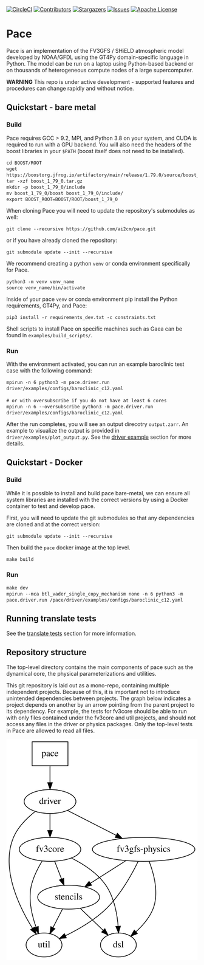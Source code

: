 [![CircleCI][circleci-shield]][circleci-url]
[![Contributors][contributors-shield]][contributors-url]
[![Stargazers][stars-shield]][stars-url]
[![Issues][issues-shield]][issues-url]
[![Apache License][license-shield]][license-url]

# Pace

Pace is an implementation of the FV3GFS / SHiELD atmospheric model developed by NOAA/GFDL using the GT4Py domain-specific language in Python. The model can be run on a laptop using Python-based backend or on thousands of heterogeneous compute nodes of a large supercomputer.


**WARNING** This repo is under active development - supported features and procedures can change rapidly and without notice.
## Quickstart - bare metal

### Build

Pace requires GCC > 9.2, MPI, and Python 3.8 on your system, and CUDA is required to run with a GPU backend. You will also need the headers of the boost libraries in your `$PATH` (boost itself does not need to be installed).

```shell
cd BOOST/ROOT
wget https://boostorg.jfrog.io/artifactory/main/release/1.79.0/source/boost_1_79_0.tar.gz
tar -xzf boost_1_79_0.tar.gz
mkdir -p boost_1_79_0/include
mv boost_1_79_0/boost boost_1_79_0/include/
export BOOST_ROOT=BOOST/ROOT/boost_1_79_0
```

When cloning Pace you will need to update the repository's submodules as well:
```shell
git clone --recursive https://github.com/ai2cm/pace.git
```
or if you have already cloned the repository:
```
git submodule update --init --recursive
```

We recommend creating a python `venv` or conda environment specifically for Pace.

```shell
python3 -m venv venv_name
source venv_name/bin/activate
```

Inside of your pace `venv` or conda environment pip install the Python requirements, GT4Py, and Pace:
```shell
pip3 install -r requirements_dev.txt -c constraints.txt
```

Shell scripts to install Pace on specific machines such as Gaea can be found in `examples/build_scripts/`.

### Run

With the environment activated, you can run an example baroclinic test case with the following command:
```shell
mpirun -n 6 python3 -m pace.driver.run driver/examples/configs/baroclinic_c12.yaml

# or with oversubscribe if you do not have at least 6 cores
mpirun -n 6 --oversubscribe python3 -m pace.driver.run driver/examples/configs/baroclinic_c12.yaml
```

After the run completes, you will see an output direcotry `output.zarr`. An example to visualize the output is provided in `driver/examples/plot_output.py`. See the [driver example](driver/examples/README.md) section for more details.

## Quickstart - Docker
### Build

While it is possible to install and build pace bare-metal, we can ensure all system libraries are installed with the correct versions by using a Docker container to test and develop pace.

First, you will need to update the git submodules so that any dependencies are cloned and at the correct version:
```shell
git submodule update --init --recursive
```

Then build the `pace` docker image at the top level.
```shell
make build
```
### Run

```shell
make dev
mpirun --mca btl_vader_single_copy_mechanism none -n 6 python3 -m pace.driver.run /pace/driver/examples/configs/baroclinic_c12.yaml
```

## Running translate tests

See the [translate tests](stencils/pace/stencils/testing/README.md) section for more information.

## Repository structure

The top-level directory contains the main components of pace such as the dynamical core, the physical parameterizations and utilities.

This git repository is laid out as a mono-repo, containing multiple independent projects. Because of this, it is important not to introduce unintended dependencies between projects. The graph below indicates a project depends on another by an arrow pointing from the parent project to its dependency. For example, the tests for fv3core should be able to run with only files contained under the fv3core and util projects, and should not access any files in the driver or physics packages. Only the top-level tests in Pace are allowed to read all files.

![Graph of interdependencies of Pace modules, generated from dependences.dot](./dependencies.svg)


[circleci-shield]: https://dl.circleci.com/status-badge/img/gh/ai2cm/pace/tree/main.svg?style=svg
[circleci-url]: https://dl.circleci.com/status-badge/redirect/gh/ai2cm/pace/tree/main
[contributors-shield]: https://img.shields.io/github/contributors/ai2cm/pace.svg
[contributors-url]: https://github.com/ai2cm/pace/graphs/contributors
[stars-shield]: https://img.shields.io/github/stars/ai2cm/pace.svg
[stars-url]: https://github.com/ai2cm/pace/stargazers
[issues-shield]: https://img.shields.io/github/issues/ai2cm/pace.svg
[issues-url]: https://github.com/ai2cm/pace/issues
[license-shield]: https://img.shields.io/github/license/ai2cm/pace.svg
[license-url]: https://github.com/ai2cm/pace/blob/main/LICENSE.md
